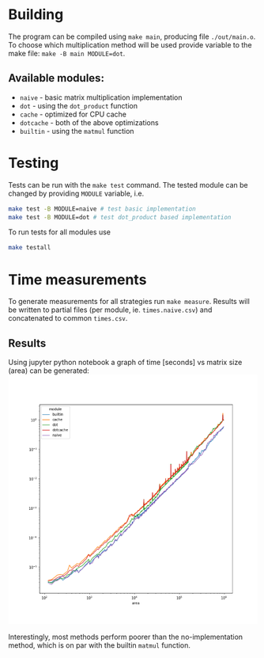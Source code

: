 # Building
The program can be compiled using `make main`, producing file `./out/main.o`.  
To choose which multiplication method will be used provide variable to the make file: `make -B main MODULE=dot`. 
## Available modules:
* `naive` - basic matrix multiplication implementation
* `dot` - using the `dot_product` function
* `cache` - optimized for CPU cache
* `dotcache` - both of the above optimizations
* `builtin` - using the `matmul` function

# Testing

Tests can be run with the `make test` command. The tested module can be changed by providing `MODULE` variable, i.e.
```bash
make test -B MODULE=naive # test basic implementation
make test -B MODULE=dot # test dot_product based implementation
```

To run tests for all modules use
```bash
make testall
```

# Time measurements
To generate measurements for all strategies run `make measure`. Results will be written to partial files (per module, ie. `times.naive.csv`) and concatenated to common `times.csv`.

## Results

Using jupyter python notebook a graph of time [seconds] vs matrix size (area) can be generated:  
![time](./area2.png)

Interestingly, most methods perform poorer than the no-implementation method,
which is on par with the builtin `matmul` function.


